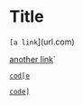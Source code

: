 # Title
`[a link`](url.com)

[another link](`google.com)`

[`cod[e`](google.com)

[`code]`](ucsd.edu)
